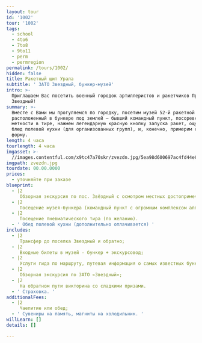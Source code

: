 ```yaml
---
layout: tour
id: '1002'
tour: '1002'
tags:
  - school
  - 4to6
  - 7to8
  - 9to11
  - perm
  - permregion
permalink: /tours/1002/
hidden: false
title: Ракетный щит Урала
subtitle: ' ЗАТО Звездный, бункер-музей'
intro: >-
  Приглашаем Вас посетить военный городок артиллеристов и ракетчиков Прикамья –
  Звездный!
summary: >-
  Вместе с Вами мы прогуляемся по городку, посетим музей 52-й ракетной дивизии,
  расположенный в бункере под землей – бывший командный пункт, посоревнуемся в
  меткости в тире, нажмем легендарную красную кнопку запуска ракет, ощутим вкус
  блюд полевой кухни (для организованных групп), и, конечно, примерим солдатскую
  форму.
length: 4 часа
tourlength: 4 часа
imgasset: >-
  //images.contentful.com/x9tc47a70skr/zvezdn.jpg/5ea98d600697ac4fd44e6db889792a5c/zvezdn.jpg
imgpath: zvezdn.jpg
tourdate: 00.00.0000
prices:
  - уточняйте при заказе
blueprint:
  - |2
     Обзорная экскурсия по пос. Звёздный с осмотром местных достопримечательностей (памятник солдатским сапогам, лавочка примирения, площадь памяти, граффити и 3d рисунки на асфальте). 
  - |2
     Посещение музея-бункера (командный пункт с огромным комплексом аппаратуры, экспозиции боевой славы, макеты боевого оружия). 
  - |2
     Посещение пневматического тира (по желанию). 
  - ' Обед полевой кухни (дополнительно оплачивается) '
includes:
  - |2
     Трансфер до поселка Звездный и обратно; 
  - |2
     Входные билеты в музей - бункер + экскурсовод; 
  - |2
     Услуги гида по маршруту, путевая информация о самых известных бункерах – бункер Сталина, Фюрера, история кирзовых солдатских сапог и много других интересных фактов; 
  - |2
     Обзорная экскурсия по ЗАТО «Звездный»; 
  - |2
     На обратном пути викторина со сладкими призами. 
  - ' Страховка. '
additionalFees:
  - |2
     Чаепитие или обед; 
  - ' Сувениры на память, магниты на холодильник. '
willLearn: []
details: []

---
```

